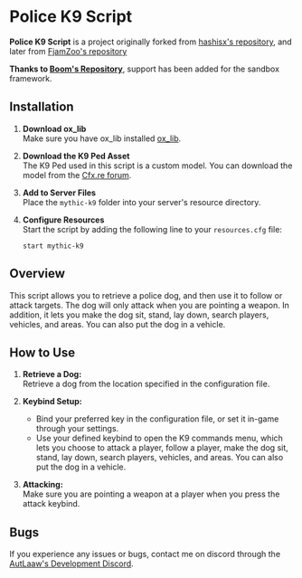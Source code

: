 # Police K9 Script

**Police K9 Script** is a project originally forked from [hashisx's repository](https://github.com/hashisx/hashx_k9), and later from [FjamZoo's repository](https://github.com/FjamZoo/qb-k9)

**Thanks to [Boom's Repository](https://github.com/Boom1053/sandbox-k9)**, support has been added for the sandbox framework.

## Installation

1. **Download ox_lib**  
   Make sure you have ox_lib installed [ox_lib](https://github.com/overextended/ox_lib).

2. **Download the K9 Ped Asset**  
   The K9 Ped used in this script is a custom model. You can download the model from the [Cfx.re forum](https://forum.cfx.re/t/how-to-german-shepherd-malinois-k9-dog-1-0-1/1065040).

3. **Add to Server Files**  
   Place the `mythic-k9` folder into your server's resource directory.

4. **Configure Resources**  
   Start the script by adding the following line to your `resources.cfg` file:
   ```plaintext
   start mythic-k9
   ```

## Overview

This script allows you to retrieve a police dog, and then use it to follow or attack targets. The dog will only attack when you are pointing a weapon. In addition, it lets you make the dog sit, stand, lay down, search players, vehicles, and areas. You can also put the dog in a vehicle.

## How to Use

1. **Retrieve a Dog:**  
   Retrieve a dog from the location specified in the configuration file.

2. **Keybind Setup:**

   - Bind your preferred key in the configuration file, or set it in-game through your settings.
   - Use your defined keybind to open the K9 commands menu, which lets you choose to attack a player, follow a player, make the dog sit, stand, lay down, search players, vehicles, and areas. You can also put the dog in a vehicle.

3. **Attacking:**  
   Make sure you are pointing a weapon at a player when you press the attack keybind.

## Bugs

If you experience any issues or bugs, contact me on discord through the [AutLaaw's Development Discord](https://discord.gg/bs2ctkn6EB).